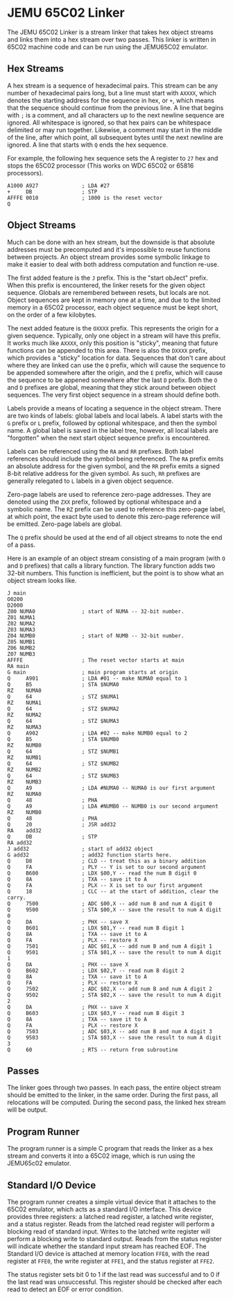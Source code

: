 JEMU 65C02 Linker
=================

The JEMU 65C02 Linker is a stream linker that takes hex object streams and links
them into a hex stream over two passes. This linker is written in 65C02
machine code and can be run using the JEMU65C02 emulator.

Hex Streams
-----------

A hex stream is a sequence of hexadecimal pairs. This stream can be any number
of hexadecimal pairs long, but a line must start with `AXXXX`, which denotes the
starting address for the sequence in hex, or `+`, which means that the sequence
should continue from the previous line. A line that begins with `;` is a
comment, and all characters up to the next newline sequence are ignored. All
whitespace is ignored, so that hex pairs can be whitespace delimited or may run
together. Likewise, a comment may start in the middle of the line, after which
point, all subsequent bytes until the next newline are ignored.  A line that
starts with `Q` ends the hex sequence.

For example, the following hex sequence sets the A register to `27` hex and
stops the 65C02 processor (This works on WDC 65C02 or 65816 processors).

    A1000 A927              ; LDA #27
    +     DB                ; STP
    AFFFE 0010              ; 1000 is the reset vector
    Q

Object Streams
--------------

Much can be done with an hex stream, but the downside is that absolute addresses
must be precomputed and it's impossible to reuse functions between projects. An
object stream provides some symbolic linkage to make it easier to deal with both
address computation and function re-use.

The first added feature is the `J` prefix. This is the "start obJect" prefix.
When this prefix is encountered, the linker resets for the given object
sequence. Globals are remembered between resets, but locals are not. Object
sequences are kept in memory one at a time, and due to the limited memory in a
65C02 processor, each object sequence must be kept short, on the order of a few
kilobytes.

The next added feature is the `OXXXX` prefix. This represents the origin for a
given sequence. Typically, only one object in a stream will have this prefix. It
works much like `AXXXX`, only this position is "sticky", meaning that future
functions can be appended to this area. There is also the `DXXXX` prefix, which
provides a "sticky" location for data. Sequences that don't care about where
they are linked can use the `Q` prefix, which will cause the sequence to be
appended somewhere after the origin, and the `E` prefix, which will cause the
sequence to be appened somewhere after the last `D` prefix. Both the `O` and `D`
prefixes are global, meaning that they stick around between object sequences.
The very first object sequence in a stream should define both.

Labels provide a means of locating a sequence in the object stream. There are
two kinds of labels: global labels and local labels. A label starts with the `G`
prefix or `L` prefix, followed by optional whitespace, and then the symbol name.
A global label is saved in the label tree, however, all local labels are
"forgotten" when the next start object sequence prefix is encountered.

Labels can be referenced using the `RA` and `RR` prefixes. Both label references
should include the symbol being referenced. The `RA` prefix emits an absolute
address for the given symbol, and the `RR` prefix emits a signed 8-bit relative
address for the given symbol. As such, `RR` prefixes are generally relegated to
`L` labels in a given object sequence.

Zero-page labels are used to reference zero-page addresses. They are denoted
using the `ZXX` prefix, followed by optional whitespace and a symbolic name. The
`RZ` prefix can be used to reference this zero-page label, at which point, the
exact byte used to denote this zero-page reference will be emitted. Zero-page
labels are global.

The `Q` prefix should be used at the end of all object streams to note the end
of a pass.

Here is an example of an object stream consisting of a main program (with `O`
and `D` prefixes) that calls a library function. The library function adds two
32-bit numbers. This function is inefficient, but the point is to show what an
object stream looks like.

    J main
    O0200
    D2000
    Z00 NUMA0               ; start of NUMA -- 32-bit number.
    Z01 NUMA1
    Z02 NUMA2
    Z03 NUMA3
    Z04 NUMB0               ; start of NUMB -- 32-bit number.
    Z05 NUMB1
    Z06 NUMB2
    Z07 NUMB3
    AFFFE                   ; The reset vector starts at main
    RA main
    G main                  ; main program starts at origin
    Q     A901              ; LDA #01 -- make NUMA0 equal to 1
    Q     B5                ; STA $NUMA0
    RZ    NUMA0
    Q     64                ; STZ $NUMA1
    RZ    NUMA1
    Q     64                ; STZ $NUMA2
    RZ    NUMA2
    Q     64                ; STZ $NUMA3
    RZ    NUMA3
    Q     A902              ; LDA #02 -- make NUMB0 equal to 2
    Q     B5                ; STA $NUMB0
    RZ    NUMB0
    Q     64                ; STZ $NUMB1
    RZ    NUMB1
    Q     64                ; STZ $NUMB2
    RZ    NUMB2
    Q     64                ; STZ $NUMB3
    RZ    NUMB3
    Q     A9                ; LDA #NUMA0 -- NUMA0 is our first argument
    RZ    NUMA0
    Q     48                ; PHA
    Q     A9                ; LDA #NUMB0 -- NUMB0 is our second argument
    RZ    NUMB0
    Q     48                ; PHA
    Q     20                ; JSR add32
    RA    add32
    Q     DB                ; STP
    RA add32
    J add32                 ; start of add32 object
    G add32                 ; add32 function starts here.
    Q     D8                ; CLD -- treat this as a binary addition
    Q     FA                ; PLY -- Y is set to our second argument
    Q     B600              ; LDX $00,Y -- read the num B digit 0
    Q     8A                ; TXA -- save it to A
    Q     FA                ; PLX -- X is set to our first argument
    Q     18                ; CLC -- at the start of addition, clear the carry.
    Q     7500              ; ADC $00,X -- add num B and num A digit 0
    Q     9500              ; STA $00,X -- save the result to num A digit 0
    Q     DA                ; PHX -- save X
    Q     B601              ; LDX $01,Y -- read num B digit 1
    Q     8A                ; TXA -- save it to A
    Q     FA                ; PLX -- restore X
    Q     7501              ; ADC $01,X -- add num B and num A digit 1
    Q     9501              ; STA $01,X -- save the result to num A digit 1
    Q     DA                ; PHX -- save X
    Q     B602              ; LDX $02,Y -- read num B digit 2
    Q     8A                ; TXA -- save it to A
    Q     FA                ; PLX -- restore X
    Q     7502              ; ADC $02,X -- add num B and num A digit 2
    Q     9502              ; STA $02,X -- save the result to num A digit 2
    Q     DA                ; PHX -- save X
    Q     B603              ; LDX $03,Y -- read num B digit 3
    Q     8A                ; TXA -- save it to A
    Q     FA                ; PLX -- restore X
    Q     7503              ; ADC $03,X -- add num B and num A digit 3
    Q     9503              ; STA $03,X -- save the result to num A digit 3
    Q     60                ; RTS -- return from subroutine

Passes
------

The linker goes through two passes. In each pass, the entire object stream
should be emitted to the linker, in the same order. During the first pass, all
relocations will be computed. During the second pass, the linked hex stream will
be output.

Program Runner
--------------

The program runner is a simple C program that reads the linker as a hex stream
and converts it into a 65C02 image, which is run using the JEMU65c02 emulator.

Standard I/O Device
-------------------

The program runner creates a simple virtual device that it attaches to the 65C02
emulator, which acts as a standard I/O interface. This device provides three
registers: a latched read register, a latched write register, and a status
register. Reads from the latched read register will perform a blocking read of
standard input. Writes to the latched write register will perform a blocking
write to standard output.  Reads from the status register will indicate whether
the standard input stream has reached EOF. The Standard I/O device is attached
at memory location `FFE0`, with the read register at `FFE0`, the write register
at `FFE1`, and the status register at `FFE2`.

The status register sets bit 0 to 1 if the last read was successful and to 0 if
the last read was unsuccessful. This register should be checked after each read
to detect an EOF or error condition.
